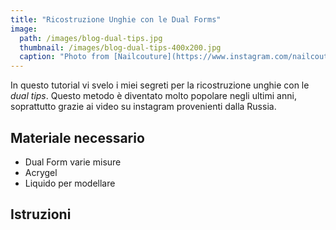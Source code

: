 ```yaml
---
title: "Ricostruzione Unghie con le Dual Forms"
image: 
  path: /images/blog-dual-tips.jpg
  thumbnail: /images/blog-dual-tips-400x200.jpg
  caption: "Photo from [Nailcouture](https://www.instagram.com/nailcoutureitalia/)"
---
```


In questo tutorial vi svelo i miei segreti per la ricostruzione unghie con le *dual tips*. Questo metodo è diventato molto popolare negli ultimi anni, soprattutto grazie ai video su instagram provenienti dalla Russia. 

## Materiale necessario

* Dual Form varie misure
* Acrygel
* Liquido per modellare 

## Istruzioni

